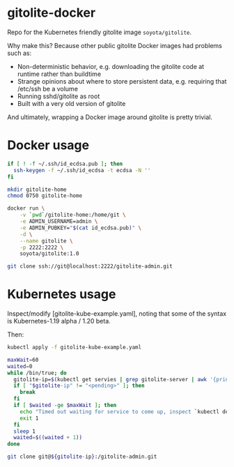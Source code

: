 # gitolite-docker
Repo for the Kubernetes friendly gitolite image `soyota/gitolite`.

Why make this? Because other public gitolite Docker images had problems such as:
* Non-deterministic behavior, e.g. downloading the gitolite code at runtime rather than buildtime
* Strange opinions about where to store persistent data, e.g. requiring that /etc/ssh be a volume
* Running sshd/gitolite as root
* Built with a very old version of gitolite

And ultimately, wrapping a Docker image around gitolite is pretty trivial.

# Docker usage
```sh
if [ ! -f ~/.ssh/id_ecdsa.pub ]; then
  ssh-keygen -f ~/.ssh/id_ecdsa -t ecdsa -N ''
fi

mkdir gitolite-home
chmod 0750 gitolite-home

docker run \
    -v `pwd`/gitolite-home:/home/git \
    -e ADMIN_USERNAME=admin \
    -e ADMIN_PUBKEY="$(cat id_ecdsa.pub)" \
    -d \
    --name gitolite \
    -p 2222:2222 \
    soyota/gitolite:1.0

git clone ssh://git@localhost:2222/gitolite-admin.git
```

# Kubernetes usage
Inspect/modify [gitolite-kube-example.yaml], noting that some of the syntax is Kubernetes-1.19 alpha / 1.20 beta.

Then:
```sh
kubectl apply -f gitolite-kube-example.yaml

maxWait=60
waited=0
while /bin/true; do
  gitolite-ip=$(kubectl get servies | grep gitolite-server | awk '{print $4}')
  if [ "$gitolite-ip" != "<pending>" ]; then
    break
  fi
  if [ $waited -ge $maxWait ]; then
    echo "Timed out waiting for service to come up, inspect `kubectl describe pod gitolite-server`."
    exit 1
  fi
  sleep 1
  waited=$((waited + 1))
done

git clone git@${gitolite-ip}:/gitolite-admin.git
```

